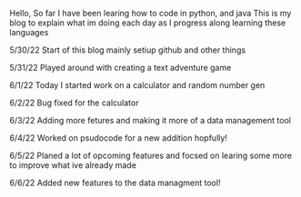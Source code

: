 Hello,
So far I have been learing how to code in python, and java
This is my blog to explain what im doing each day as I progress along learning these languages

5/30/22
Start of this blog mainly setiup github and other things

5/31/22
Played around with creating a text adventure game

6/1/22 
Today I started work on a calculator and random number gen

6/2/22 
Bug fixed for the calculator

6/3/22
Adding more fetures and making it more of a data management tool

6/4/22
Worked on psudocode for a new addition hopfully!

6/5/22
Planed a lot of opcoming features and focsed on learing some more to improve what ive already made

6/6/22 
Added new features to the data managment tool!
